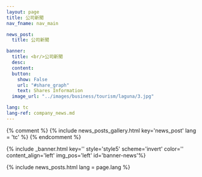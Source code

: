 ```yaml
---
layout: page
title: 公司新聞
nav_fname: nav_main

news_post:
  title: 公司新聞

banner:
  title: <br/>公司新聞
  desc:
  content:
  button:
    show: False
    url: "#share_graph"
    text: Shares Information
  image_url: "../images/business/tourism/laguna/3.jpg"

lang: tc
lang-ref: company_news.md
---
```


{% comment %}
{% include news_posts_gallery.html key='news_post' lang = 'tc' %}
{% endcomment %}

<!-- Welcome Banner -->

{% include _banner.html key='' style='style5' scheme='invert' color='' content_align='left' img_pos='left' id='banner-news'%}

{% include news_posts.html lang = page.lang %}
